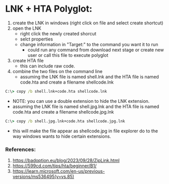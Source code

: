 




# LNK + HTA Polyglot:
1. create the LNK in windows (right click on file and select create shortcut)
2. open the LNK
   - right click the newly created shorcut
   - selct properties
   - change information in "Target:" to the command you want it to run
     - could run any command from download next stage or create new user or call this file to execute polyglot
4. create HTA file
    - this can include raw code. 
5. combine the two files on the command line
    - assuming the LNK file is named shell.lnk and the HTA file is named code.hta and create a filename shellcode.lnk
```cmd
C:\> copy /b shell.lnk+code.hta shellcode.lnk
```
   - NOTE: you can use a double extension to hide the LNK extension.
   - assuming the LNK file is named shell.jpg.lnk and the HTA file is named code.hta and create a filename shellcode.jpg.lnk
```cmd
C:\> copy /b shell.jpg.lnk+code.hta shellcode.jpg.lnk
```
   - this will make the file appear as shellcode.jpg in file explorer do to the way windows wants to hide certain extensions. 



### References: 
1. https://badoption.eu/blog/2023/09/28/ZipLink.html
2. https://599cd.com/tips/hta/beginner/B1/
3. https://learn.microsoft.com/en-us/previous-versions/ms536495(v=vs.85)
